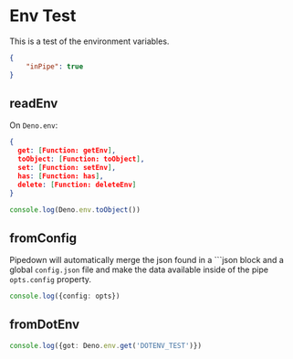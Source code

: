# Env Test

This is a test of the environment variables.

```json
{
    "inPipe": true
}
```

## readEnv
On `Deno.env`:
```json skip
{
  get: [Function: getEnv],
  toObject: [Function: toObject],
  set: [Function: setEnv],
  has: [Function: has],
  delete: [Function: deleteEnv]
}
```

```ts
console.log(Deno.env.toObject())
```

## fromConfig
Pipedown will automatically merge the json found in a \`\`\`json block and a global `config.json` file and make the data available inside of the pipe `opts.config` property.

```ts
console.log({config: opts})
```

## fromDotEnv
```ts
console.log({got: Deno.env.get('DOTENV_TEST')})
```

